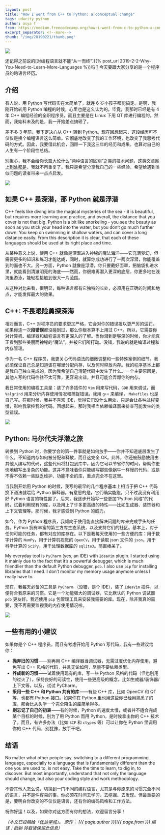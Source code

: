 ```yaml
---
layout: post
title: "How I went from C++ to Python: a conceptual change"
tags: udacity python 
author: asya f
from: https://medium.freecodecamp.org/how-i-went-from-c-to-python-a-conceptual-change-8bf29d059428
excerpt_separator: <!--more-->
thumb: "/img/20190221/thumb.png"
---
```

<img src="/img/20190221/001.jpeg" />

还记得之前说的[对编程语言就不能“从一而终”]({% post_url 2019-2-2-Why-You-Need-to-Learn-More-Languages %})吗？今天要跟大家分享的是一个程序员的跨语言经历。

<!--more-->

## 介绍

有人说，用 Python 写代码实在太简单了，就连 6 岁小孩子都能搞定。是啊，我刚开始转用 Python 编程的时候，心里也是这么认为的。毕竟，我那时已经是有 4 年 C++ 编程经验的全职程序员，而且主要是在 Linux 下用 QT 库进行编程的。然而，我始料未及的是，我一开始差点搞砸了。

差不多 3 年前，我下定决心从 C++ 转到 Python。现在回想起来，这段经历可不仅仅是换个编程语言这么简单。它彻底地改变了我的工作环境，也改变了我思考代码的方式。因此，我要借此机会，回顾一下我这三年的经历和成果，也算对自己的人生有一个阶段性总结。

别担心，我不会给你长篇大论什么“两种语言的区别”之类的技术问题，这类文章[网上到处都是](https://www.educba.com/python-vs-c-plus-plus/)，我就不再重复了。我只是希望分享我自己的一些经验，希望给遇到类似问题的读者带来一点点启发。

<img src="/img/20190221/002.jpeg" />

## 如果 C++ 是深潜，那 Python 就是浮潜

C++ feels like diving into the magical mysteries of the sea - it is beautiful, but requires more learning and practice, and overall, the distance that you cover is not that big. Python is a bit like snorkeling - you see the beauty as soon as you stick your head into the water, but you don’t go much further down. You keep on swimming in shallow waters, and can cover a long distance easily. From this description it is clear, that each of these languages should be used at its right place and time.

从某种意义上说，使用 C++ 就像是深潜进入神秘的魔法海洋——它充满梦幻，但需要更多的知识和练习才能达成，同时，就算你成功进行了一两次深潜，你能覆盖到的面也不大。另一方面，Python 就像是浮潜，你只要戴好面罩，把脑袋扎进水里，就能看到清澈明亮的海底——然而，你很难再潜入更深的底层，你更多地在浅海里游泳，能轻松接触到很大一片范围。

从这种对比来看，很明显，每种语言都有它独特的长处，必须用在正确的时间和地点，才能发挥最大的效果。

## C++: 不畏艰险勇探深海

相对而言，C++ 对程序员的要求更加严格，它会对你的错误报以更严厉的惩罚。如果你连一次**段错误**都没碰到过，那么你根本算不上用过 C++。所以，它需要你对计算机、编译器和编程语言有更深入的了解。当你潜到足够深的时候，你才能真正看到那些美丽而神秘的“魔法”，并被它们所打动。没错，我说的就是编译过程和内存管理。

作为一名 C++ 程序员，我更关心代码语法的细微调整和一些特殊案例的细节。我必须保证自己总是知道该在哪里分配内存，以及何时释放内存。我的程序基本上都是我自己独立完成的，因为我希望自己清楚代码中发生了什么。一个主要原因是，其他人写的代码往往不太可靠，更容易出错，并且可能会弄爆你的内存。

我日常使用的编程工具是：装了许多插件的 `Vim` 用来写代码，`GDB` 用来调试，而  `Valgrind` 用来分析内存使用情况和捕捉错误。我用 `g++` 来编译， `Makefiles` 也是自己写。在那时候，我并不喜欢 IDE，觉得它们没什么用处，只是会让各种过程变慢，影响我掌控我的代码。回想起来，那时我相当依赖编译器来排查可能发生的类型错误。

<img src="/img/20190221/003.jpeg" />

## Python: 马尔代夫浮潜之旅

转换到 Python 时，你要学会的第一件事就是如何放手——你并不知道底层发生了什么，不知道内存如何被分配和释放，而且这完全 OK。此外，你还被鼓励使用由其他人编写的代码，这些代码将打包到库中，因为它可以节省你的时间，帮助你更快地编写出复杂的功能。这并不意味着你只能编写那些像蜗牛一样慢的代码，或是不得不依赖一些缺乏维护、功能不全的库，重点完全不在这里。

当我刚开始用 Python 的时候，我写的最早的几个程序基本上相当于把 C++ 代码换下语法就喂给 Python 解释器。有意思的是，它们确实能跑，只不过我没有利用好 Python 语言的特性罢了。后来，我逐步开始写一些更加“Python 风格”的代码，试着利用现有的库，以及用上了许多更高级的特性——比如生成器、装饰器和上下文管理等。那时候，我才感受到 Python 的威力。

如今，作为 Python 程序员，我倾向于使用能直接解决问题的库来完成手头的任务。Python 拥有丰富的第三方库生态系统，以及支持它们的社区。基本上，对于任何可能的任务，都有对应的库存在。以下是我每天使用的一些方便的库：用于数字计算的 `NumPy`，用于计算机视觉的 `OpenCV`，用于读取 json 文件的 `json`，用于科学计算的 `SciPy`，用于处理数据库的 `sqlite3`。简直棒呆了。

My everyday tool is `PyCharm` (yes, an IDE) with `IdeaVim` plugin. I started using it mainly due to the fact that it’s a powerful debugger, which is much friendlier than the default Python debugger, `pdb`. I also use `pip` for installing libraries that I need. I don’t monitor my memory usage anymore unless I really have to.

现在，我每天必备的工具是 `PyCharm` （没错，是个 IDE），装了 `IdeaVim` 插件，以便符合我原来的习惯。它是一个功能强大的调试器，它比默认的 Python 调试器 `pdb` 更友好。我还使用 `pip` 包管理工具来安装我需要的库。现在，除非我真的需要，我不再需要监视我的内存使用情况啦。

<img src="/img/20190221/004.jpeg" />

## 一些有用的小建议

如果你是个 C++ 程序员，而且有考虑开始用 Python 写代码，我有一些建议给你：

* <span class="hightlight_words"><b>抛弃旧的习惯</b></span> ——别再用 C++ 编译器当调试器，无需过度优化内存使用，避免写出 C++ 风格的代码，并且无论如何，尽量不要依赖类型。
* <span class="hightlight_words"><b>养成新的习惯</b></span> ——试着使用现有的库，写一些 Python 风格的代码（但也别用的过火了），保持良好的可读性，使用一些更高级的概念，比如生成器/装饰器/上下文等，以及，试试 PyCharm。
* <span class="hightlight_words"><b>采用一些 C++ 和 Python 共有的库</b></span> ——有些 C++ 库，比如 OpenCV 和 QT 等，也都有 Python 接口。如果你在 Python 里也用这些你已经用熟悉了的库，那会比从头学一个完全陌生的库简单得多。
* <span class="hightlight_words"><b>别忘记了自己的初衷</b></span> ——有的时候，Python 的速度太慢，或者并不适合完成某个目标的时候，别为了用 Python 而用 Python，是时候拿出你的 C++ 技术了。而且，有许多办法（比如 `SIP` 和 `ctypes` 等）可以让你在 Python 里调用你的 C++ 代码，别犹豫，放手干吧。

## 结语

No matter what other people say, switching to a different programming language, especially to a language that is fundamentally different than the one you are used to, is not easy. Take the time to learn, to dig in, to discover. But most importantly, understand that not only the language should change, but also your coding style and work methodology.

不管其他人怎么说，切换到一门不同的编程语言，尤其是与你原来的习惯完全不同的语言，并不是件容易的事。你必须花时间去学习、去挖掘、去发现。但最重要的是，要明白你改变的不仅仅是语言，还有你的编码风格和工作方法。

祝你好运！以及，如果你对这方面有你的想法，欢迎留言分享！

_（本文已投稿给「[优达学城](https://cn.udacity.com)」。 原作： [{{ page.author }}]({{ page.from }}) 编译：欧剃 转载请保留此信息）_